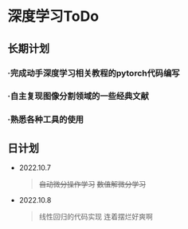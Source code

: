# 深度学习ToDo
## 长期计划
### ·完成动手深度学习相关教程的pytorch代码编写
### ·自主复现图像分割领域的一些经典文献
### ·熟悉各种工具的使用

## 日计划
* 2022.10.7
    > ~~自动微分操作学习~~
    > ~~数值解微分学习~~
* 2022.10.8
    > 线性回归的代码实现
连着摆烂好爽啊
